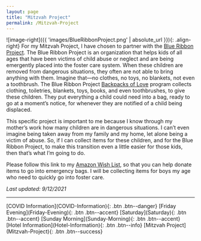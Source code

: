 ```yaml
---
layout: page
title: "Mitzvah Project"
permalink: /Mitzvah-Project
---
```

![image-right]({{ 'images/BlueRibbonProject.png' | absolute_url }}){: .align-right}
For my Mitzvah Project, I have chosen to partner with the [Blue Ribbon Project](https://www.blueribbonproject.org/).  The Blue Ribbon Project is an organization that helps kids of all ages that have been victims of child abuse or neglect and are being emergently placed into the foster care system.  When these children are removed from dangerous situations, they often are not able to bring anything with them.  Imagine that—no clothes, no toys, no blankets, not even a toothbrush.  The Blue Ribbon Project [Backpacks of Love](https://www.blueribbonproject.org/our-programs/backpacks-of-love.html) program collects clothing, toiletries, blankets, toys, books, and even toothbrushes, to give these children.  They put everything a child could need into a bag, ready to go at a moment’s notice, for whenever they are notified of a child being displaced.  

This specific project is important to me because I know through my mother’s work how many children are in dangerous situations.  I can’t even imagine being taken away from my family and my home, let alone being a victim of abuse.  So, if I can collect items for these children, and for the Blue Ribbon Project, to make this transition even a little easier for those kids, then that’s what I’m going to do.

Please follow this link to my [Amazon Wish List](https://www.amazon.com/hz/wishlist/ls/2DNYNVMKIC037?ref_=wl_share), so that you can help donate items to go into emergency bags.  I will be collecting items for boys my age who need to quickly go into foster care.  


*Last updated: 9/12/2021*

<hr />
[COVID Information](COVID-Information){: .btn .btn--danger}
[Friday Evening](Friday-Evening){: .btn .btn--accent} 
[Saturday](Saturday){: .btn .btn--accent}
[Sunday Morning](Sunday-Morning){: .btn .btn--accent} 
[Hotel Information](Hotel-Information){: .btn .btn--info}
[Mitzvah Project](Mitzvah-Project){: .btn .btn--success}
